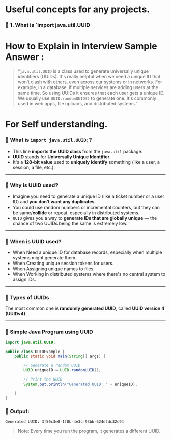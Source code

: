 
# Useful concepts for any projects. 

### 🔹 1. What is `import java.util.UUID 

# How to Explain in Interview Sample Answer :

> “`java.util.UUID` is a class used to generate universally unique identifiers (UUIDs).
> It's really helpful when we need a unique ID that won’t clash with others, even across our systems or in networks.
> For example, in a database, if multiple services are adding users at the same time. So using UUIDs it ensures that
each user gets a unique ID. We usually use `UUID.randomUUID()` to generate one.
> It's commonly used in web apps, file uploads, and distributed systems.”

# For Self understanding. 

### 🔹 What is `import java.util.UUID;`?

* This line **imports the UUID class** from the `java.util` package.
* **UUID** stands for **Universally Unique Identifier**.
* It's a **128-bit value** used to **uniquely identify** something (like a user, a session, a file, etc.).

---
### 🔹 Why is UUID used?

* Imagine you need to generate a unique ID (like a ticket number or a user ID) and **you don’t want any duplicates**.
* You could use random numbers or incremental counters, but they can be same/**collide** or repeat, especially in distributed systems.
* `UUID` gives you a way to **generate IDs that are globally unique** — the chance of two UUIDs being the same is extremely low.
---

### 🔹 When is UUID used?

* When Need a unique ID for database records, especially when multiple systems might generate them.
* When Creating unique session tokens for users.
* When Assigning unique names to files.
* When Working in distributed systems where there's no central system to assign IDs.
---

### 🔹 Types of UUIDs

The most common one is **randomly generated UUID**, called **UUID version 4 (UUIDv4)**.

---

### 🔹 Simple Java Program using UUID

```java
import java.util.UUID;

public class UUIDExample {
    public static void main(String[] args) {

        // Generate a random UUID
        UUID uniqueID = UUID.randomUUID();

        // Print the UUID
        System.out.println("Generated UUID: " + uniqueID);

    }
}
```

### 🔸 Output:

```
Generated UUID: 3f50c3e8-1f0b-4e3c-93bb-624e2dc32c94
```
> Note: Every time you run the program, it generates a different UUID.

